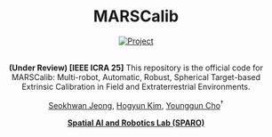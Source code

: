 <div align="center">
  <h1>MARSCalib</h1>
  <a href="https://sites.google.com/view/marscalib"><img src="https://github.com/sparolab/Joint_ID/blob/main/fig/badges/badge-website.svg" alt="Project" /></a>
  <br />
  <br />
  
**(Under Review) [IEEE ICRA 25]** This repository is the official code for MARSCalib: Multi-robot, Automatic, Robust, Spherical Target-based Extrinsic Calibration in Field and Extraterrestrial Environments.

  <a href="https://scholar.google.com/citations?user=ZAO6skQAAAAJ&hl=ko" target="_blank">Seokhwan Jeong</a><sup></sup>,
  <a href="https://scholar.google.com/citations?user=t5UEbooAAAAJ&hl=ko" target="_blank">Hogyun Kim</a><sup></sup>,
  <a href="https://scholar.google.com/citations?user=W5MOKWIAAAAJ&hl=ko" target="_blank">Younggun Cho</a><sup>†</sup>

**[Spatial AI and Robotics Lab (SPARO)](https://sites.google.com/view/sparo/%ED%99%88?authuser=0&pli=1)**
  
</div>
